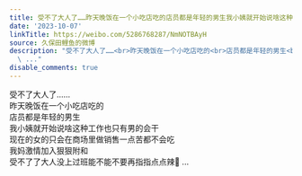 ```yaml
---
title: 受不了大人了……昨天晚饭在一个小吃店吃的店员都是年轻的男生我小姨就开始说啥这种工作也只有男的会干现在的女的只会在商场里做销售一点苦都不会吃我妈激情加入...
date: '2023-10-07'
linkTitle: https://weibo.com/5286768287/NmNOTBAyH
source: 久保田鲤鱼的微博
description: "受不了大人了……<br>昨天晚饭在一个小吃店吃的<br>店员都是年轻的男生<br>我小姨就开始说啥这种工作也只有男的会干<br>现在的女的只会在商场里做销售一点苦都不会吃<br>我妈激情加入狠狠附和<br>受不了了大人没上过班能不能不要再指指点点辣\U0001F649
  \ ..."
disable_comments: true
---
```

受不了大人了……<br>昨天晚饭在一个小吃店吃的<br>店员都是年轻的男生<br>我小姨就开始说啥这种工作也只有男的会干<br>现在的女的只会在商场里做销售一点苦都不会吃<br>我妈激情加入狠狠附和<br>受不了了大人没上过班能不能不要再指指点点辣🙉  ...
